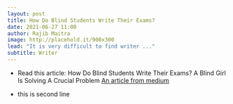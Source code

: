 ```yaml
---
layout: post
title: How Do Blind Students Write Their Exams?
date: 2021-06-27 11:00
author: Rajib Maitra
image: http://placehold.it/900x300
lead: "It is very difficult to find writer ..."
subtitle: Writer
---
```


- Read this article:
How Do Blind Students Write Their Exams? A Blind Girl Is Solving A Crucial Problem
 [An article from medium](https://medium.com/i-am-impact/how-do-blind-students-write-their-exams-a-blind-girl-is-solving-a-crucial-problem-bfeb108ac6c1)

- this is second line

